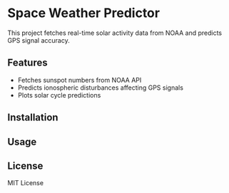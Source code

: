 # Space Weather Predictor

This project fetches real-time solar activity data from NOAA and predicts GPS signal accuracy.

## Features
- Fetches sunspot numbers from NOAA API
- Predicts ionospheric disturbances affecting GPS signals
- Plots solar cycle predictions

## Installation


## Usage


## License
MIT License

